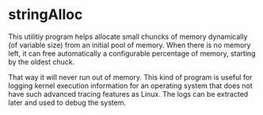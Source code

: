 # stringAlloc
This utilitiy program helps allocate small chuncks of memory dynamically (of variable size) from an initial pool of memory.
When there is no memory left, it can free automatically a configurable percentage of memory, starting by the 
oldest chuck.

That way it will never run out of memory. 
This kind of program is useful for logging kernel execution information for an operating system that does not 
have such advanced tracing features as Linux. The logs can be extracted later and used to debug the system.
